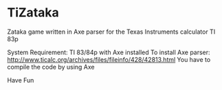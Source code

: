 TiZataka
========

Zataka game written in Axe parser for the Texas Instruments calculator TI 83p

System Requirement:
TI 83/84p with Axe installed 
To install Axe parser:
http://www.ticalc.org/archives/files/fileinfo/428/42813.html
You have to compile the code by using Axe

Have Fun
